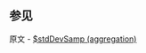 

## 参见

原文 - [$stdDevSamp (aggregation)]( https://docs.mongodb.com/manual/reference/operator/aggregation/stdDevSamp/ )

